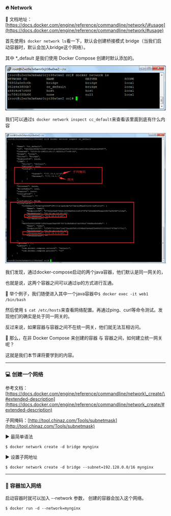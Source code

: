 ### 🔥 Network

📘 文档地址：[https://docs.docker.com/engine/reference/commandline/network/\#usage](https://docs.docker.com/engine/reference/commandline/network/#usage)

首先使用`$ docker network ls`看一下，默认会创建桥接模式 bridge（当我们启动容器时，默认会加入bridge这个网络）。

其中 \*\_default 是我们使用 Docker Compose 创建时默认添加的。

![](/assets/阿萨德import.png)

我们可以通过`$ docker network inspect cc_default`来查看该里面到底有什么内容

![](/assets/az123asdasimport.png)

我们发现，通过docker-compose启动的两个java容器，他们默认是同一网关的，

也就是说，这两个容器之间可以通过ip的方式进行互通。

🔎 举个例子，我们随便进入其中一个java容器中`$ docker exec -it web1 /bin/bash`

然后使用 `$ cat /etc/hosts`来查看网络配置。再通过ping、curl等命令测试。发现他们的确实是处于同一网关的。

反过来说，如果容器与容器之间不在统一网关，他们就无法互相访问。

🍒  那么，在非 Docker Compose 来创建的容器 与 容器之间，如何建立统一网关呢？

这就是我们本节课将要学到的内容。

---

### 💻 创建一个网络

参考文档：[https://docs.docker.com/engine/reference/commandline/network\_create/\#extended-description](https://docs.docker.com/engine/reference/commandline/network_create/#extended-description)

子网掩码：[http://tool.chinaz.com/Tools/subnetmask](http://tool.chinaz.com/Tools/subnetmask)

► 最简单语法

```
$ docker network create -d bridge mynginx
```

► 设置子网地址

```
$ docker network create -d bridge --subnet=192.128.0.0/16 mynginx
```

---

### 👏 容器加入网络

启动容器时就可以加入 --network 参数， 创建的容器会加入这个网络。

```
$ docker run -d --network=mynginx
```




